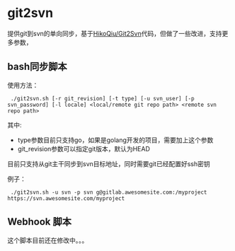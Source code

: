 # git2svn

提供git到svn的单向同步，基于[HikoQiu/Git2Svn](https://github.com/HikoQiu/Git2Svn)代码，但做了一些改进，支持更多参数，

## bash同步脚本

使用方法：
```
 ./git2svn.sh [-r git_revision] [-t type] [-u svn_user] [-p svn_password] [-l locale] <local/remote git repo path> <remote svn repo path> 
```
其中:

- type参数目前只支持go，如果是golang开发的项目，需要加上这个参数
- git_revision参数可以指定git版本，默认为HEAD

目前只支持从git主干同步到svn目标地址，同时需要git已经配置好ssh密钥

例子：
```
 ./git2svn.sh -u svn -p svn g@gitlab.awesomesite.com:/myproject https://svn.awesomesite.com/myproject
```

## Webhook 脚本

这个脚本目前还在修改中。。。

